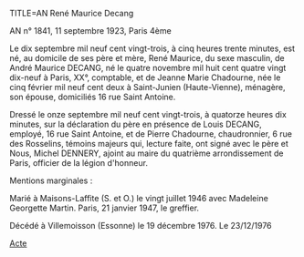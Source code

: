TITLE=AN René Maurice Decang

AN n° 1841, 11 septembre 1923, Paris 4ème

Le dix septembre mil neuf cent vingt-trois, à cinq heures trente minutes, est né, au domicile de ses père et mère, René Maurice, du sexe masculin, de André Maurice DECANG, né le quatre novembre mil huit cent quatre vingt dix-neuf à Paris, XX°, comptable, et de Jeanne Marie Chadourne, née le cinq février mil neuf cent deux à Saint-Junien (Haute-Vienne), ménagère, son épouse, domiciliés 16 rue Saint Antoine.

Dressé le onze septembre mil neuf cent vingt-trois, à quatorze heures dix minutes, sur la déclaration du père en présence de Louis DECANG, employé, 16 rue Saint Antoine, et de Pierre Chadourne, chaudronnier, 6 rue des Rosselins, témoins majeurs qui, lecture faite, ont signé avec le père et Nous, Michel DENNERY, ajoint au maire du quatrième arrondissement de Paris, officier de la légion d'honneur.

Mentions marginales :

Marié à Maisons-Laffite (S. et O.) le vingt juillet 1946 avec Madeleine Georgette Martin. Paris, 21 janvier 1947, le greffier.

Décédé à Villemoisson (Essonne) le 19 décembre 1976. Le 23/12/1976

<a href=https://adecang.github.io/gen/paris_04/média/1923_0910_AN_rene_maurice_decang.jpg”>Acte</a>
